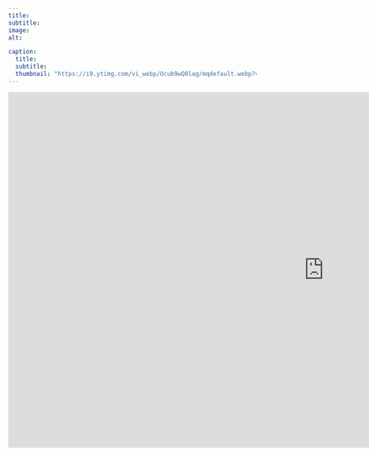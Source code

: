 ```yaml
---
title: 
subtitle: 
image: 
alt: 

caption:
  title: 
  subtitle: 
  thumbnail: "https://i9.ytimg.com/vi_webp/Ocub9wQ0lag/mqdefault.webp?v=63a1933f&sqp=CPSz3Z0G&rs=AOn4CLAbzYqWvfOTV80WuQrPEjUqQALVLg"
---
```

<div class="videoWrapper">
  <iframe width="1280" height="720" src="https://www.youtube.com/embed/Ocub9wQ0lag" title="The Tragic Prince" frameborder="0" allow="accelerometer; autoplay; clipboard-write; encrypted-media; gyroscope; picture-in-picture; web-share" allowfullscreen></iframe>
</div>